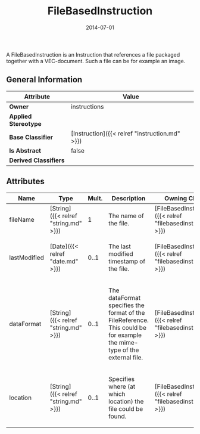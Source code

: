 ﻿---
title: FileBasedInstruction
toc: false
type: specs
date: "2014-07-01"
draft: false
specification: VEC
version: 1.1.1
documentType: "Recommendation"
elementType: Class
classes:
  - FileBasedInstruction
menu_name: vec-1.1.1
---
<p>A FileBasedInstruction is an Instruction that references a file packaged together with a VEC-document. Such a file can be for example an image.   </p>

## General Information

| Attribute               | Value |
|-------------------------|-------|
| **Owner**               | instructions |
| **Applied Stereotype**  |   |
| **Base Classifier**     | [Instruction]({{< relref "instruction.md" >}})<br/>  |
| **Is Abstract**         | false |
| **Derived Classifiers** |   |

## Attributes
|  Name  |  Type  |  Mult.  |  Description  |  Owning Classifier  |
|--------|--------|---------|---------------|--------------|
|fileName | [String]({{< relref "string.md" >}}) | 1 | <p>The name of the file.  </p> | [FileBasedInstruction]({{< relref "filebasedinstruction.md" >}}) |
|lastModified | [Date]({{< relref "date.md" >}}) | 0..1 | <p>The last modified timestamp of the file.  </p> | [FileBasedInstruction]({{< relref "filebasedinstruction.md" >}}) |
|dataFormat | [String]({{< relref "string.md" >}}) | 0..1 | <p>The dataFormat specifies the format of the FileReference. This could be for example the mime-type of the external file.  </p> | [FileBasedInstruction]({{< relref "filebasedinstruction.md" >}}) |
|location | [String]({{< relref "string.md" >}}) | 0..1 | <p>Specifies where (at which location) the file could be found.  </p> | [FileBasedInstruction]({{< relref "filebasedinstruction.md" >}}) |

